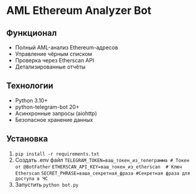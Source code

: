 # AML Ethereum Analyzer Bot

## Функционал
- Полный AML-анализ Ethereum-адресов
- Управление чёрным списком
- Проверка через Etherscan API
- Детализированные отчёты

## Технологии
- Python 3.10+
- python-telegram-bot 20+
- Асинхронные запросы (aiohttp)
- Безопасное хранение данных

## Установка
1. `pip install -r requirements.txt`
2. Создать .env файл
  `TELEGRAM_TOKEN=ваш_токен_из_телеграмма # Токен от @BotFather`
  `ETHERSCAN_API_KEY=ваш_токен_из_etherscan  # Ключ Etherscan`
  `SECRET_PHRASE=ваша_секретная_фраза #Секретная фраза для доступа в ЧС`
4. Запустить `python bot.py`
